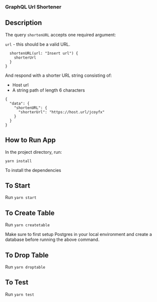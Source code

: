 ### GraphQL Url Shortener

## Description

The query `shortenURL` accepts one required argument:

`url` - this should be a valid URL.

```query{
  shortenURL(url: "Insert url") {
    shorterUrl
  }
}
```

And respond with a shorter URL string consisting of:

- Host url
- A string path of length 6 characters

```
{
  "data": {
    "shortenURL": {
      "shorterUrl": "https://host.url/jcoyfx"
    }
  }
}
```

## How to Run App

In the project directory, run:

`yarn install`

To install the dependencies

## To Start

Run `yarn start`

## To Create Table

Run `yarn createtable`

Make sure to first setup Postgres in your local environment and create a database before running the above command.

## To Drop Table

Run `yarn droptable`

## To Test

Run `yarn test`
